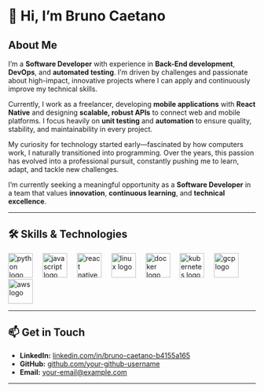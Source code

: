 # 👋 Hi, I’m Bruno Caetano

## About Me
I’m a **Software Developer** with experience in **Back-End development**, **DevOps**, and **automated testing**. I’m driven by challenges and passionate about high-impact, innovative projects where I can apply and continuously improve my technical skills.

Currently, I work as a freelancer, developing **mobile applications** with **React Native** and designing **scalable, robust APIs** to connect web and mobile platforms. I focus heavily on **unit testing** and **automation** to ensure quality, stability, and maintainability in every project.

My curiosity for technology started early—fascinated by how computers work, I naturally transitioned into programming. Over the years, this passion has evolved into a professional pursuit, constantly pushing me to learn, adapt, and tackle new challenges.

I’m currently seeking a meaningful opportunity as a **Software Developer** in a team that values **innovation**, **continuous learning**, and **technical excellence**.

---

## 🛠️ Skills & Technologies
<div align="left">
  <img src="https://cdn.jsdelivr.net/gh/devicons/devicon/icons/python/python-original.svg" height="50" alt="python logo" />
  <img width="12" />
  <img src="https://cdn.jsdelivr.net/gh/devicons/devicon/icons/javascript/javascript-original.svg" height="50" alt="javascript logo" />
  <img width="12" />
  <img src="https://cdn.jsdelivr.net/gh/devicons/devicon/icons/react/react-original.svg" height="50" alt="react native logo" />
  <img width="12" />
  <img src="https://cdn.jsdelivr.net/gh/devicons/devicon/icons/linux/linux-original.svg" height="50" alt="linux logo" />
  <img width="12" />
  <img src="https://cdn.jsdelivr.net/gh/devicons/devicon/icons/docker/docker-original.svg" height="50" alt="docker logo" />
  <img width="12" />
  <img src="https://cdn.jsdelivr.net/gh/devicons/devicon/icons/kubernetes/kubernetes-plain.svg" height="50" alt="kubernetes logo" />
  <img width="12" />
  <img src="https://cdn.jsdelivr.net/gh/devicons/devicon/icons/googlecloud/googlecloud-original.svg" height="50" alt="gcp logo" />
  <img width="12" />
  <img src="https://cdn.jsdelivr.net/gh/devicons/devicon/icons/amazonwebservices/amazonwebservices-original.svg" height="50" alt="aws logo" />
</div>

---

## 📫 Get in Touch
- **LinkedIn:** [linkedin.com/in/bruno-caetano-b4155a165](https://www.linkedin.com/in/bruno-caetano-b4155a165/)  
- **GitHub:** [github.com/your-github-username](https://github.com/your-github-username)  
- **Email:** your-email@example.com  

---
